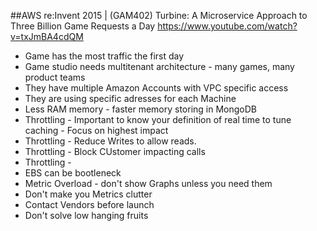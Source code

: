 ##AWS re:Invent 2015 | (GAM402) Turbine: A Microservice Approach to Three Billion Game Requests a Day
https://www.youtube.com/watch?v=txJmBA4cdQM

* Game has the most traffic the first day 
* Game studio needs multitenant architecture - many games, many product teams
* They have multiple Amazon Accounts with VPC specific access
* They are using specific adresses for each Machine
* Less RAM memory - faster memory storing in MongoDB
* Throttling - Important to know your definition of real time to tune caching  - Focus on highest impact
* Throttling - Reduce Writes to allow reads.
* Throttling - Block CUstomer impacting calls
* Throttling - 
* EBS can be bootleneck
* Metric Overload - don't show Graphs unless you need them
* Don't make you Metrics clutter
* Contact Vendors before launch
* Don't solve low hanging fruits
